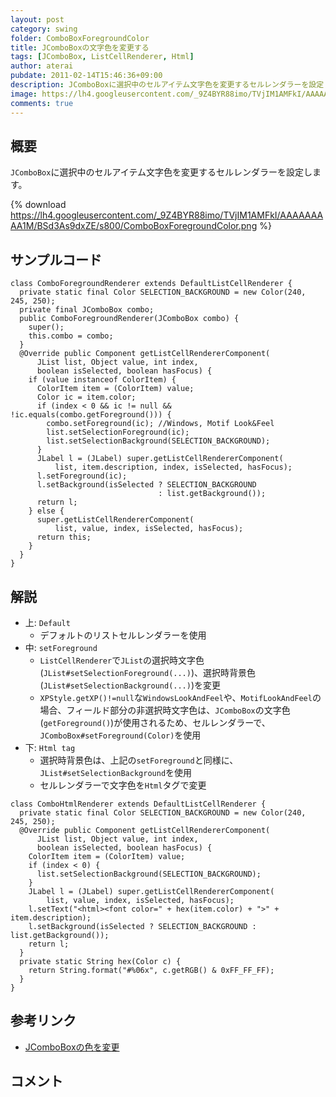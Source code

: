 ```yaml
---
layout: post
category: swing
folder: ComboBoxForegroundColor
title: JComboBoxの文字色を変更する
tags: [JComboBox, ListCellRenderer, Html]
author: aterai
pubdate: 2011-02-14T15:46:36+09:00
description: JComboBoxに選択中のセルアイテム文字色を変更するセルレンダラーを設定します。
image: https://lh4.googleusercontent.com/_9Z4BYR88imo/TVjIM1AMFkI/AAAAAAAAA1M/BSd3As9dxZE/s800/ComboBoxForegroundColor.png
comments: true
---
```

## 概要
`JComboBox`に選択中のセルアイテム文字色を変更するセルレンダラーを設定します。

{% download https://lh4.googleusercontent.com/_9Z4BYR88imo/TVjIM1AMFkI/AAAAAAAAA1M/BSd3As9dxZE/s800/ComboBoxForegroundColor.png %}

## サンプルコード
<pre class="prettyprint"><code>class ComboForegroundRenderer extends DefaultListCellRenderer {
  private static final Color SELECTION_BACKGROUND = new Color(240, 245, 250);
  private final JComboBox combo;
  public ComboForegroundRenderer(JComboBox combo) {
    super();
    this.combo = combo;
  }
  @Override public Component getListCellRendererComponent(
      JList list, Object value, int index,
      boolean isSelected, boolean hasFocus) {
    if (value instanceof ColorItem) {
      ColorItem item = (ColorItem) value;
      Color ic = item.color;
      if (index &lt; 0 &amp;&amp; ic != null &amp;&amp; !ic.equals(combo.getForeground())) {
        combo.setForeground(ic); //Windows, Motif Look&amp;Feel
        list.setSelectionForeground(ic);
        list.setSelectionBackground(SELECTION_BACKGROUND);
      }
      JLabel l = (JLabel) super.getListCellRendererComponent(
          list, item.description, index, isSelected, hasFocus);
      l.setForeground(ic);
      l.setBackground(isSelected ? SELECTION_BACKGROUND
                                 : list.getBackground());
      return l;
    } else {
      super.getListCellRendererComponent(
          list, value, index, isSelected, hasFocus);
      return this;
    }
  }
}
</code></pre>

## 解説
- 上: `Default`
    - デフォルトのリストセルレンダラーを使用
- 中: `setForeground`
    - `ListCellRenderer`で`JList`の選択時文字色(`JList#setSelectionForeground(...)`)、選択時背景色(`JList#setSelectionBackground(...)`)を変更
    - `XPStyle.getXP()!=null`な`WindowsLookAndFeel`や、`MotifLookAndFeel`の場合、フィールド部分の非選択時文字色は、`JComboBox`の文字色(`getForeground()`)が使用されるため、セルレンダラーで、`JComboBox#setForeground(Color)`を使用
- 下: `Html tag`
    - 選択時背景色は、上記の`setForeground`と同様に、`JList#setSelectionBackground`を使用
    - セルレンダラーで文字色を`Html`タグで変更

<!-- dummy comment line for breaking list -->

<pre class="prettyprint"><code>class ComboHtmlRenderer extends DefaultListCellRenderer {
  private static final Color SELECTION_BACKGROUND = new Color(240, 245, 250);
  @Override public Component getListCellRendererComponent(
      JList list, Object value, int index,
      boolean isSelected, boolean hasFocus) {
    ColorItem item = (ColorItem) value;
    if (index &lt; 0) {
      list.setSelectionBackground(SELECTION_BACKGROUND);
    }
    JLabel l = (JLabel) super.getListCellRendererComponent(
        list, value, index, isSelected, hasFocus);
    l.setText("&lt;html&gt;&lt;font color=" + hex(item.color) + "&gt;" + item.description);
    l.setBackground(isSelected ? SELECTION_BACKGROUND : list.getBackground());
    return l;
  }
  private static String hex(Color c) {
    return String.format("#%06x", c.getRGB() &amp; 0xFF_FF_FF);
  }
}
</code></pre>

## 参考リンク
- [JComboBoxの色を変更](https://ateraimemo.com/Swing/ColorComboBox.html)

<!-- dummy comment line for breaking list -->

## コメント
